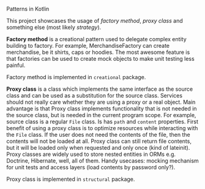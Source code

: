 Patterns in Kotlin

This project showcases the usage of _factory method_, _proxy class_ and something else (most likely _strategy_).

**Factory method** is a creational pattern used to delegate complex entity building to factory.
For example, MerchandiseFactory can create merchandise, be it shirts, caps or hoodies. 
The most awesome feature is that factories can be used to create mock objects to make unit testing less painful.

Factory method is implemented in `creational` package.

**Proxy class** is a class which implements the same interface as the source class and can be used as a substitution for the source class.
Services should not really care whether they are using a proxy or a real object.
Main advantage is that Proxy class implements functionality that is not needed in the source class, but is needed in the current program scope.
For example, source class is a regular `File` class. Is has `path` and `content` properties.
First benefit of using a proxy class is to optimize resources while interacting with the `File` class. 
If the user does not need the contents of the file, then the contents will not be loaded at all. 
Proxy class can still return file contents, but it will be loaded only when requested and only once (kind of lateinit).
Proxy classes are widely used to store nested entities in ORMs e.g. Doctrine, Hibernate, well, all of them.
Handy usecases: mocking mechanism  for unit tests and access layers (load contents by password only?).

Proxy class is implemented in `structural` package.